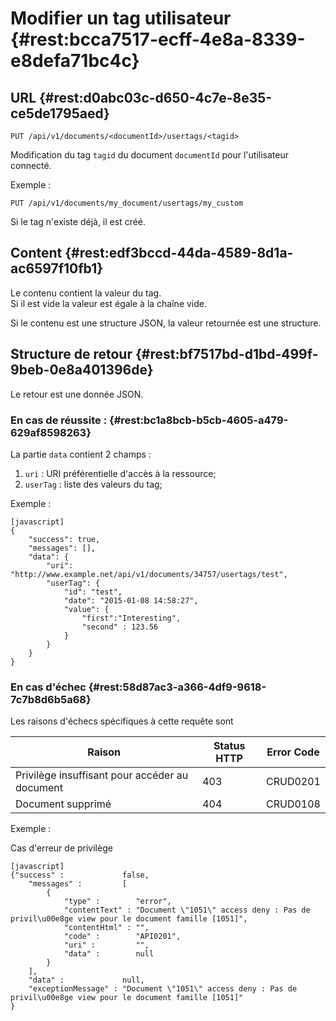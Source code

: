 # Modifier un tag utilisateur {#rest:bcca7517-ecff-4e8a-8339-e8defa71bc4c}
## URL  {#rest:d0abc03c-d650-4c7e-8e35-ce5de1795aed}

    PUT /api/v1/documents/<documentId>/usertags/<tagid>

Modification du tag `tagid` du document `documentId` pour l'utilisateur
connecté.

Exemple :

    PUT /api/v1/documents/my_document/usertags/my_custom

<span class="flag inline nota-bene"></span> Si le tag n'existe déjà, il est créé.

## Content  {#rest:edf3bccd-44da-4589-8d1a-ac6597f10fb1}


Le contenu contient la valeur du tag.  
Si il est vide la valeur est égale à la chaîne vide.

Si le contenu est une structure JSON, la valeur retournée est une structure.

## Structure de retour  {#rest:bf7517bd-d1bd-499f-9beb-0e8a401396de}

Le retour est une donnée JSON.

### En cas de réussite :  {#rest:bc1a8bcb-b5cb-4605-a479-629af8598263}

La partie `data` contient 2 champs :

1.  `uri` : URI préférentielle d'accès à la ressource;
1.  `userTag` : liste des valeurs du tag;

Exemple :

    [javascript]
    {
        "success": true,
        "messages": [],
        "data": {
            "uri": "http://www.example.net/api/v1/documents/34757/usertags/test",
            "userTag": {
                "id": "test",
                "date": "2015-01-08 14:58:27",
                "value": {
                    "first":"Interesting",
                    "second" : 123.56
                }
            }
        }
    }


### En cas d'échec  {#rest:58d87ac3-a366-4df9-9618-7c7b8d6b5a68}

Les raisons d'échecs spécifiques à cette requête sont 

|                     Raison                     | Status HTTP | Error Code |
| ---------------------------------------------- | ----------- | ---------- |
| Privilège insuffisant pour accéder au document |         403 | CRUD0201   |
| Document supprimé                              |         404 | CRUD0108   |

Exemple : 

Cas d'erreur de privilège

    [javascript]
    {"success" :             false,
        "messages" :         [
            {
                "type" :        "error",
                "contentText" : "Document \"1051\" access deny : Pas de privil\u00e8ge view pour le document famille [1051]",
                "contentHtml" : "",
                "code" :        "API0201",
                "uri" :         "",
                "data" :        null
            }
        ],
        "data" :             null,
        "exceptionMessage" : "Document \"1051\" access deny : Pas de privil\u00e8ge view pour le document famille [1051]"
    }

